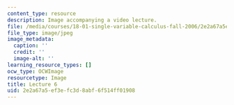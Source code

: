 ```yaml
---
content_type: resource
description: Image accompanying a video lecture.
file: /media/courses/18-01-single-variable-calculus-fall-2006/2e2a67a5ef3efc3d8abf6f514ff01908_lec06.jpg
file_type: image/jpeg
image_metadata:
  caption: ''
  credit: ''
  image-alt: ''
learning_resource_types: []
ocw_type: OCWImage
resourcetype: Image
title: Lecture 6
uid: 2e2a67a5-ef3e-fc3d-8abf-6f514ff01908
---
```

